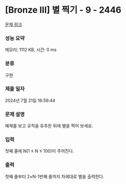 # [Bronze III] 별 찍기 - 9 - 2446 

[문제 링크](https://www.acmicpc.net/problem/2446) 

### 성능 요약

메모리: 1112 KB, 시간: 0 ms

### 분류

구현

### 제출 일자

2024년 7월 21일 16:59:44

### 문제 설명

<p>예제를 보고 규칙을 유추한 뒤에 별을 찍어 보세요.</p>

### 입력 

 <p>첫째 줄에 N(1 ≤ N ≤ 100)이 주어진다.</p>

### 출력 

 <p>첫째 줄부터 2×N-1번째 줄까지 차례대로 별을 출력한다.</p>

